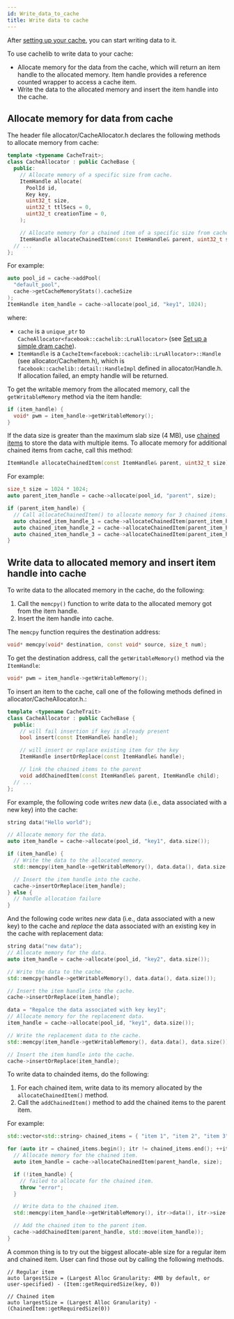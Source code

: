 ```yaml
---
id: Write_data_to_cache
title: Write data to cache
---
```


After [setting up your cache](Set_up_a_simple_cache/ ), you can start writing data to it.

To use cachelib to write data to your cache:

- Allocate memory for the data from the cache, which will return an item handle to the allocated memory. Item handle provides a reference counted wrapper to access a cache item.
- Write the data to the allocated memory and insert the item handle into the cache.

## Allocate memory for data from cache

The header file allocator/CacheAllocator.h declares the following methods to allocate memory from cache:


```cpp
template <typename CacheTrait>;
class CacheAllocator : public CacheBase {
  public:
    // Allocate memory of a specific size from cache.
    ItemHandle allocate(
      PoolId id,
      Key key,
      uint32_t size,
      uint32_t ttlSecs = 0,
      uint32_t creationTime = 0,
    );

    // Allocate memory for a chained item of a specific size from cache.
    ItemHandle allocateChainedItem(const ItemHandle& parent, uint32_t size);
  // ...
};
```


For example:


```cpp
auto pool_id = cache->addPool(
  "default_pool",
  cache->getCacheMemoryStats().cacheSize
);
ItemHandle item_handle = cache->allocate(pool_id, "key1", 1024);
```


where:
- `cache` is a `unique_ptr` to `CacheAllocator<facebook::cachelib::LruAllocator>` (see [Set up a simple dram cache](Set_up_a_simple_cache/ )).
- `ItemHandle` is a `CacheItem<facebook::cachelib::LruAllocator>::Handle` (see allocator/CacheItem.h), which is `facebook::cachelib::detail::HandleImpl` defined in allocator/Handle.h. If allocation failed, an empty handle will be returned.

To get the writable memory from the allocated memory, call the `getWritableMemory` method via the item handle:


```cpp
if (item_handle) {
  void* pwm = item_handle->getWritableMemory();
}
```


If the data size is greater than the maximum slab size (4 MB), use [chained items](chained_items/ ) to store the data with multiple items. To allocate memory for additional chained items from cache, call this method:


```cpp
ItemHandle allocateChainedItem(const ItemHandle& parent, uint32_t size);
```


For example:


```cpp
size_t size = 1024 * 1024;
auto parent_item_handle = cache->allocate(pool_id, "parent", size);

if (parent_item_handle) {
  // Call allocateChainedItem() to allocate memory for 3 chained items.
  auto chained_item_handle_1 = cache->allocateChainedItem(parent_item_handle, 2 * size);
  auto chained_item_handle_2 = cache->allocateChainedItem(parent_item_handle, 4 * size);
  auto chained_item_handle_3 = cache->allocateChainedItem(parent_item_handle, 6 * size);
}
```


## Write data to allocated memory and insert item handle into cache

To write data to the allocated memory in the cache, do the following:

1. Call the `memcpy()` function to write data to the allocated memory got from the item handle.
2. Insert the item handle into cache.

The `memcpy` function requires the destination address:


```cpp
void* memcpy(void* destination, const void* source, size_t num);
```


To get the destination address, call the `getWritableMemory()` method via the `ItemHandle`:


```cpp
void* pwm = item_handle->getWritableMemory();
```


To insert an item to the cache, call one of the following methods defined in
allocator/CacheAllocator.h.:


```cpp
template <typename CacheTrait>
class CacheAllocator : public CacheBase {
  public:
    // will fail insertion if key is already present
    bool insert(const ItemHandle& handle);

    // will insert or replace existing item for the key
    ItemHandle insertOrReplace(const ItemHandle& handle);

    // link the chained items to the parent
    void addChainedItem(const ItemHandle& parent, ItemHandle child);
  // ...
};
```


For example, the following code writes *new* data (i.e., data associated with a new key) into the cache:


```cpp
string data("Hello world");

// Allocate memory for the data.
auto item_handle = cache->allocate(pool_id, "key1", data.size());

if (item_handle) {
  // Write the data to the allocated memory.
  std::memcpy(item_handle->getWritableMemory(), data.data(), data.size());

  // Insert the item handle into the cache.
  cache->insertOrReplace(item_handle);
} else {
  // handle allocation failure
}
```


And the following code writes *new* data (i.e., data associated with a new key) to the cache and *replace* the data associated with an existing key in the cache with replacement data:


```cpp
string data("new data");
// Allocate memory for the data.
auto item_handle = cache->allocate(pool_id, "key2", data.size());

// Write the data to the cache.
std::memcpy(handle->getWritableMemory(), data.data(), data.size());

// Insert the item handle into the cache.
cache->insertOrReplace(item_handle);

data = "Repalce the data associated with key key1";
// Allocate memory for the replacement data.
item_handle = cache->allocate(pool_id, "key1", data.size());

// Write the replacement data to the cache.
std::memcpy(item_handle->getWritableMemory(), data.data(), data.size());

// Insert the item handle into the cache.
cache->insertOrReplace(item_handle);
```


To write data to chainded items, do the following:

1. For each chained item, write data to its memory allocated by the `allocateChainedItem()` method.
2. Call the `addChainedItem()` method to add the chained items to the parent item.

For example:


```cpp
std::vector<std::string> chained_items = { "item 1", "item 2", "item 3" };

for (auto itr = chained_items.begin(); itr != chained_items.end(); ++itr) {
  // Allocate memory for the chained item.
  auto item_handle = cache->allocateChainedItem(parent_handle, size);

  if (!item_handle) {
    // failed to allocate for the chained item.
    throw "error";
  }

  // Write data to the chained item.
  std::memcpy(item_handle->getWritableMemory(), itr->data(), itr->size());

  // Add the chained item to the parent item.
  cache->addChainedItem(parent_handle, std::move(item_handle));
}
```

A common thing is to try out the biggest allocate-able size for a regular item and chained item. User can find those out by calling the following methods.
```
// Regular item
auto largestSize = (Largest Alloc Granularity: 4MB by default, or user-specified) - (Item::getRequiredSize(key, 0))

// Chained item
auto largestSize = (Largest Alloc Granularity) - (ChainedItem::getRequiredSize(0))
```
